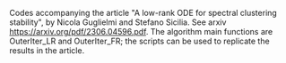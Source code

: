 Codes accompanying the article "A low-rank ODE for spectral clustering stability", by Nicola Guglielmi and Stefano Sicilia.
See arxiv https://arxiv.org/pdf/2306.04596.pdf.
The algorithm main functions are OuterIter_LR and OuterIter_FR; the scripts can be used to replicate the results in the article.
